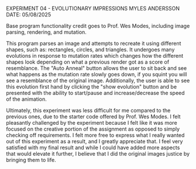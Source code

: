 EXPERIMENT 04 - EVOLUTIONARY IMPRESSIONS
MYLES ANDERSSON
DATE: 05/08/2025

Base program functionality credit goes to Prof. Wes Modes, including image parsing, rendering, and mutation.

This program parses an image and attempts to recreate it using different shapes, such as: rectangles, circles, and triangles. It undergoes many evolutions in response to mutation rates which changes how the different shapes look depending on what a previous render got as a score of resemblance. The "Auto Anneal" button allows the user to sit back and see what happens as the mutation rate slowly goes down, if you squint you will see a resemblance of the original image. Additionally, the user is able to see this evolution first hand by clicking the "show evolution" button and be presented with the ability to start/pause and increase/decrease the speed of the animation.

Ultimately, this experiment was less difficult for me compared to the previous ones, due to the starter code offered by Prof. Wes Modes. I felt pleasantly challenged by the experiment because I felt like it was more focused on the creative portion of the assignment as opposed to simply checking off requirements. I felt more free to express what I really wanted out of this experiment as a result, and I greatly appreciate that. I feel very satisfied with my final result and while I could have added more aspects that would elevate it further, I believe that I did the original images justice by bringing them to life.